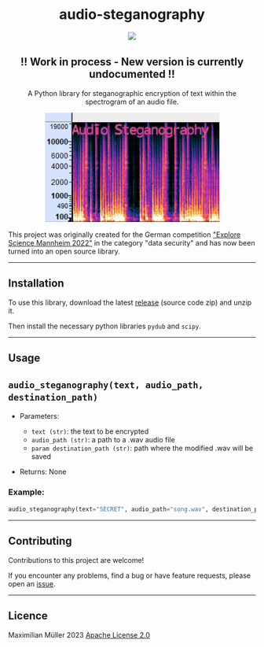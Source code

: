 <h1 align="center">
audio-steganography
</h1>

<p align="center">
<a href="https://github.com/maxmmueller/audio-steganography/blob/main/LICENSE"><img src="https://img.shields.io/badge/license-Apache%202-blue"/></a>
</p>


<h2 align="center">!! Work in process - New version is currently undocumented !!</h2>

<p align="center">A Python library for steganographic encryption of text within the spectrogram of an audio file.</p>


<p align="center">
<img src="images/screenshot.jpg">
</p>

This project was originally created for the German competition ["Explore Science Mannheim 2022"](https://www.explore-science.info/downloads/esma2022datensicherheit.pdf) in the category "data security" and has now been turned into an open source library.

---
## Installation
To use this library, download the latest [release](https://github.com/maxmmueller/audio-steganography/releases/latest) (source code zip) and unzip it.

Then install the necessary python libraries `pydub` and `scipy`.

---
## Usage 

## `audio_steganography(text, audio_path, destination_path)`

- Parameters:
  - `text (str)`: the text to be encrypted
  - `audio_path (str)`: a path to a .wav audio file
  - `param destination_path (str)`: path where the modified .wav will be saved


- Returns: None
### Example:

```python
audio_steganography(text="SECRET", audio_path="song.wav", destination_path="encrypted.wav")
```

---
## Contributing
Contributions to this project are welcome!

If you encounter any problems, find a bug or have feature requests, please open an [issue](https://github.com/maxmmueller/audio-steganography/issues/new).

---
## Licence
Maximilian Müller 2023 [Apache License 2.0](LICENSE)
